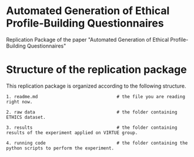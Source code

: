 # Automated Generation of Ethical Profile-Building Questionnaires


Replication Package of the paper "Automated Generation of Ethical Profile-Building Questionnaires"

# Structure of the replication package
This replication package is organized according to the following structure.
```
1. readme.md                              # the file you are reading right now.

2. raw data                               # the folder containing ETHICS dataset.

3. results                                # the folder containing results of the experiment applied on VIRTUE group.

4. running code                           # the folder containing the python scripts to perform the experiment.



```
